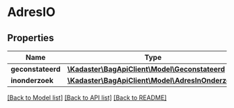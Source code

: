 # AdresIO

## Properties
Name | Type | Description | Notes
------------ | ------------- | ------------- | -------------
**geconstateerd** | [**\Kadaster\BagApiClient\Model\Geconstateerd**](Geconstateerd.md) |  | [optional] 
**inonderzoek** | [**\Kadaster\BagApiClient\Model\AdresInOnderzoek**](AdresInOnderzoek.md) |  | [optional] 

[[Back to Model list]](../../README.md#documentation-for-models) [[Back to API list]](../../README.md#documentation-for-api-endpoints) [[Back to README]](../../README.md)

